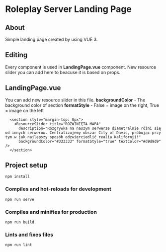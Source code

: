 # Roleplay Server Landing Page

## About

Simple landing page created by using VUE 3.

## Editing

Every component is used in **LandingPage.vue** component. New resource slider you can add here to beacuse it is based on props.

## LandingPage.vue

You can add new resource slider in this file.
**backgroundColor** - The background color of section
**formatStyle** - False = image on the right, True = image on the left

```
  <section style="margin-top: 0px">
    <ResourceSlider title="ROZWINIĘTA MAPA"
      description="Rozgrywka na naszym serwerze diametralnie różni się od innych serwerów. Centralizujemy obszar City of Davis, próbując przy tym w jak najlepszy sposób odzwierciedlić realia Kalifornii!"
      backgroundColor="#333333" formatStyle="true" textColor="#d9d9d9" />
  </section>
```

## Project setup

```
npm install
```

### Compiles and hot-reloads for development

```
npm run serve
```

### Compiles and minifies for production

```
npm run build
```

### Lints and fixes files

```
npm run lint
```
